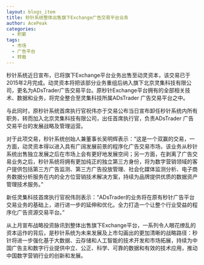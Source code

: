 ```yaml
---
layout: blogs_item
title: 秒针系统整体出售旗下Exchange广告交易平台业务
author: AcePeak
categories:
  - 积累
tags:
  - 市场
  - 广告平台
  - 转载
---
```


秒针系统近日宣布，已将旗下Exchange平台业务出售至动灵资本，该交易已于2015年2月完成。动灵资本将把该部分业务重组后纳入旗下北京灵集科技有限公司，更名为ADsTrader广告交易平台。原秒针Exchange平台拥有的全部相关技术、数据和业务，将完全整合至灵集科技所属ADsTrader 广告交易平台之中。


与此同时，原秒针系统首席执行官祝伟亦于交易公布当日宣布卸任秒针系统内所有职务，转而加入北京灵集科技有限公司，出任首席执行官，负责ADsTrader 广告交易平台的发展战略及管理运营。


对于此项交易，秒针系统创始人兼董事长吴明辉表示：“这是一个双赢的交易，一方面，动灵资本得以进入具有广阔发展前景的程序化广告交易市场，该业务从秒针系统出售独立发展之后在市场上会有更好地发展空间；另一方面，在剥离了广告交易业务之后，秒针系统将拥有更加纯正的独立第三方身份，将为数字营销领域的客户提供包括第三方广告监测、第三方广告投放管理、社会化媒体监测分析、电子商务数据分析服务在内的全方位营销技术解决方案，持续为品牌提供优质的数据资产管理技术服务。”


新任灵集科技首席执行官祝伟则表示：“ADsTrader的业务将在原有秒针广告平台交易业务的基础上，进行进一步的延伸和优化。全力打造一个让整个行业受益的程序化广告资源交易平台。”


从上月宣布战略投资脉讯到整体出售旗下Exchange平台，一系列令人眼花缭乱的资本运作的背后，是秒针系统为未来发展及上市勾画出的更加清晰的战略路径：秒针将进一步强化基于大数据、云存储和人工智能的技术开发和市场拓展，持续为中国广告主和数字行业提供中立、公正、科学、可靠的数据和有效的技术应用，推动中国数字营销行业的创新和发展。
